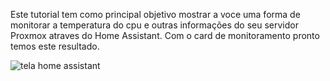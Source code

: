 Este tutorial tem como principal objetivo mostrar a voce uma forma de monitorar a temperatura do cpu e outras informações do seu servidor Proxmox atraves do Home Assistant.
Com o card de monitoramento pronto temos este resultado.


![tela home assistant](https://user-images.githubusercontent.com/78700759/183754982-367427dd-b10e-476e-8d99-bd416f42bc08.png)
